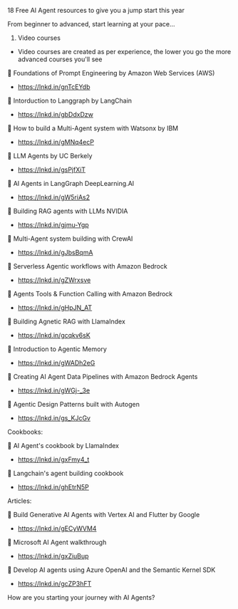 18 Free AI Agent resources to give you a jump start this year

From beginner to advanced, start learning at your pace...

1. Video courses
- Video courses are created as per experience, the lower you go the more advanced courses you'll see

📌 Foundations of Prompt Engineering by Amazon Web Services (AWS)
- https://lnkd.in/gnTcEYdb

📌 Intorduction to Langgraph by LangChain
- https://lnkd.in/gbDdxDzw

📌 How to build a Multi-Agent system with Watsonx by IBM
- https://lnkd.in/gMNq4ecP

📌 LLM Agents by UC Berkely
- https://lnkd.in/gsPjfXiT

📌 AI Agents in LangGraph DeepLearning.AI
- https://lnkd.in/gW5riAs2

📌 Building RAG agents with LLMs NVIDIA
- https://lnkd.in/gjmu-Ygp

📌 Multi-Agent system building with CrewAI
- https://lnkd.in/gJbsBqmA

📌 Serverless Agentic workflows with Amazon Bedrock
- https://lnkd.in/gZWrxsve

📌 Agents Tools & Function Calling with Amazon Bedrock
- https://lnkd.in/gHpJN_AT 

📌 Building Agnetic RAG with LlamaIndex
- https://lnkd.in/gcqkv6sK

📌 Introduction to Agentic Memory
- https://lnkd.in/gWADh2eG

📌 Creating AI Agent Data Pipelines with Amazon Bedrock Agents
- https://lnkd.in/gWGj-_3e

📌 Agentic Design Patterns built with Autogen
- https://lnkd.in/gs_KJcGv

Cookbooks:

📌 AI Agent's cookbook by LlamaIndex
- https://lnkd.in/gxFmy4_t

📌 Langchain's agent building cookbook
- https://lnkd.in/ghEtrN5P

Articles: 

📌 Build Generative AI Agents with Vertex AI and Flutter by Google
- https://lnkd.in/gECyWVM4

📌 Microsoft AI Agent walkthrough
- https://lnkd.in/gxZiuBup

📌 Develop AI agents using Azure OpenAI and the Semantic Kernel SDK
- https://lnkd.in/gcZP3hFT

How are you starting your journey with AI Agents?
